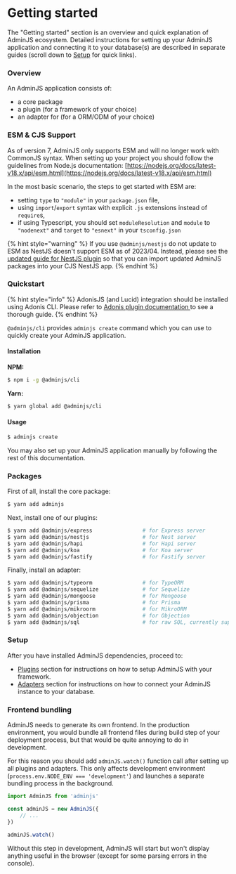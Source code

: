 # Getting started

The "Getting started" section is an overview and quick explanation of AdminJS ecosystem. Detailed instructions for setting up your AdminJS application and connecting it to your database(s) are described in separate guides (scroll down to [Setup](getting-started.md#setup) for quick links).

### Overview

An AdminJS application consists of:

* a core package
* a plugin (for a framework of your choice)
* an adapter for (for a ORM/ODM of your choice)

### ESM & CJS Support

As of version 7, AdminJS only supports ESM and will no longer work with CommonJS syntax. When setting up your project you should follow the guidelines from Node.js documentation: [https://nodejs.org/docs/latest-v18.x/api/esm.html](https://nodejs.org/docs/latest-v18.x/api/esm.html)

In the most basic scenario, the steps to get started with ESM are:

* setting `type` to `"module"` in your `package.json` file,
* using `import`/`export` syntax with explicit `.js` extensions instead of `require`s,
* if using Typescript, you should set `moduleResolution` and `module` to `"nodenext"` and `target` to `"esnext"` in your `tsconfig.json`

{% hint style="warning" %}
If you use `@adminjs/nestjs` do not update to ESM as NestJS doesn't support ESM as of 2023/04. Instead, please see the [updated guide for NestJS plugin](plugins/nest.md) so that you can import updated AdminJS packages into your CJS NestJS app.
{% endhint %}

### Quickstart

{% hint style="info" %}
AdonisJS (and Lucid) integration should be installed using Adonis CLI. Please refer to [Adonis plugin documentation ](plugins/adonis.md)to see a thorough guide.
{% endhint %}

`@adminjs/cli` provides `adminjs create` command which you can use to quickly create your AdminJS application.

#### Installation

**NPM:**

```bash
$ npm i -g @adminjs/cli
```

**Yarn:**

```bash
$ yarn global add @adminjs/cli
```

#### Usage

```bash
$ adminjs create
```

You may also set up your AdminJS application manually by following the rest of this documentation.

### Packages

First of all, install the core package:

```bash
$ yarn add adminjs
```

Next, install one of our plugins:

```bash
$ yarn add @adminjs/express                # for Express server
$ yarn add @adminjs/nestjs                 # for Nest server
$ yarn add @adminjs/hapi                   # for Hapi server
$ yarn add @adminjs/koa                    # for Koa server
$ yarn add @adminjs/fastify                # for Fastify server
```

Finally, install an adapter:

```bash
$ yarn add @adminjs/typeorm                # for TypeORM
$ yarn add @adminjs/sequelize              # for Sequelize
$ yarn add @adminjs/mongoose               # for Mongoose
$ yarn add @adminjs/prisma                 # for Prisma
$ yarn add @adminjs/mikroorm               # for MikroORM
$ yarn add @adminjs/objection              # for Objection
$ yarn add @adminjs/sql                    # for raw SQL, currently supports only Postgres
```

### Setup

After you have installed AdminJS dependencies, proceed to:

* [Plugins](plugins/) section for instructions on how to setup AdminJS with your framework.
* [Adapters](adapters/) section for instructions on how to connect your AdminJS instance to your database.

### Frontend bundling

AdminJS needs to generate its own frontend. In the production environment, you would bundle all frontend files during build step of your deployment process, but that would be quite annoying to do in development.

For this reason you should add `adminJS.watch()` function call after setting up all plugins and adapters. This only affects development environment (`process.env.NODE_ENV === 'development'`) and launches a separate bundling process in the background.

```typescript
import AdminJS from 'adminjs'

const adminJS = new AdminJS({
    // ...
})

adminJS.watch()
```

Without this step in development, AdminJS will start but won't display anything useful in the browser (except for some parsing errors in the console).
